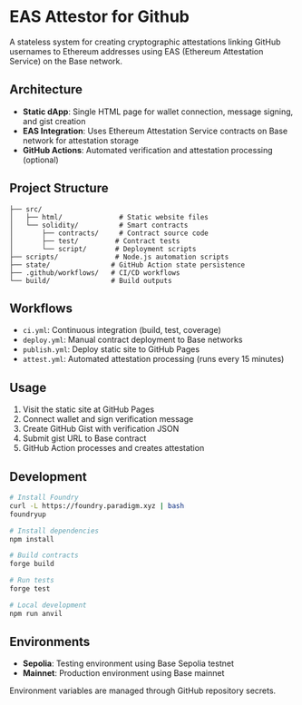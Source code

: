 # EAS Attestor for Github

A stateless system for creating cryptographic attestations linking GitHub usernames to Ethereum addresses using EAS (Ethereum Attestation Service) on the Base network.

## Architecture

- **Static dApp**: Single HTML page for wallet connection, message signing, and gist creation
- **EAS Integration**: Uses Ethereum Attestation Service contracts on Base network for attestation storage
- **GitHub Actions**: Automated verification and attestation processing (optional)

## Project Structure

```
├── src/
│   ├── html/              # Static website files
│   └── solidity/          # Smart contracts
│       ├── contracts/     # Contract source code
│       ├── test/         # Contract tests
│       └── script/       # Deployment scripts
├── scripts/              # Node.js automation scripts
├── state/               # GitHub Action state persistence
├── .github/workflows/   # CI/CD workflows
└── build/               # Build outputs
```

## Workflows

- `ci.yml`: Continuous integration (build, test, coverage)
- `deploy.yml`: Manual contract deployment to Base networks
- `publish.yml`: Deploy static site to GitHub Pages
- `attest.yml`: Automated attestation processing (runs every 15 minutes)

## Usage

1. Visit the static site at GitHub Pages
2. Connect wallet and sign verification message
3. Create GitHub Gist with verification JSON
4. Submit gist URL to Base contract
5. GitHub Action processes and creates attestation

## Development

```bash
# Install Foundry
curl -L https://foundry.paradigm.xyz | bash
foundryup

# Install dependencies
npm install

# Build contracts
forge build

# Run tests
forge test

# Local development
npm run anvil
```

## Environments

- **Sepolia**: Testing environment using Base Sepolia testnet
- **Mainnet**: Production environment using Base mainnet

Environment variables are managed through GitHub repository secrets.